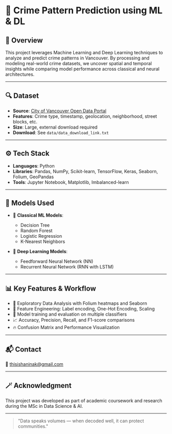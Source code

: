 # 📌 Crime Pattern Prediction using ML & DL

## 🧠 Overview
This project leverages Machine Learning and Deep Learning techniques to analyze and predict crime patterns in Vancouver. By processing and modeling real-world crime datasets, we uncover spatial and temporal insights while comparing model performance across classical and neural architectures.

---

## 🔍 Dataset
- **Source**: [City of Vancouver Open Data Portal](https://data.vancouver.ca/datacatalogue/crime-data.htm)
- **Features**: Crime type, timestamp, geolocation, neighborhood, street blocks, etc.
- **Size**: Large, external download required
- **Download**: See `data/data_download_link.txt`


---

## ⚙️ Tech Stack
- **Languages**: Python
- **Libraries**: Pandas, NumPy, Scikit-learn, TensorFlow, Keras, Seaborn, Folium, GeoPandas
- **Tools**: Jupyter Notebook, Matplotlib, Imbalanced-learn

---

## 🧪 Models Used
- 📌 **Classical ML Models**:
  - Decision Tree
  - Random Forest
  - Logistic Regression
  - K-Nearest Neighbors

- 🤖 **Deep Learning Models**:
  - Feedforward Neural Network (NN)
  - Recurrent Neural Network (RNN with LSTM)

---

## 📊 Key Features & Workflow
- 📌 Exploratory Data Analysis with Folium heatmaps and Seaborn
- 🔧 Feature Engineering: Label encoding, One-Hot Encoding, Scaling
- 🧪 Model training and evaluation on multiple classifiers
- 📈 Accuracy, Precision, Recall, and F1-score comparisons
- 🔥 Confusion Matrix and Performance Visualization

---



## 📬 Contact
📧 [thisishaninak@gmail.com](mailto:thisishaninak@gmail.com)

---

## 🪄 Acknowledgment
This project was developed as part of academic coursework and research during the MSc in Data Science & AI.

---

> "Data speaks volumes — when decoded well, it can protect communities."
